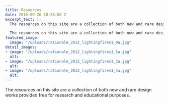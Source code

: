 ```yaml
---
title: Resources
date: 2016-09-20 10:36:00 Z
excerpt_text: |-
  The resources on this site are a collection of both new and rare design works provided free for research and educational purposes.The resources on this site are a collection of both new and rare design works provided free for research and educational purposes.The resources on this site are a collection of both new and rare design works provided free for research and educational purposes.

  The resources on this site are a collection of both new and rare design works provided free for research and educational purposes.
featured_image:
  image: "/uploads/rationale_2012_lightingfires1_0a.jpg"
detail_images:
- image: "/uploads/rationale_2012_lightingfires1_5a.jpg"
  alt: 
- image: "/uploads/rationale_2012_lightingfires1_3a.jpg"
  alt: 
- image: "/uploads/rationale_2012_lightingfires1_4a.jpg"
  alt: 
---
```


The resources on this site are a collection of both new and rare design works provided free for research and educational purposes.